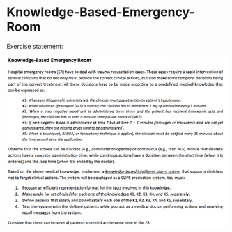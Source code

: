 # Knowledge-Based-Emergency-Room

Exercise statement:

![statement](https://raw.githubusercontent.com/franfj/Knowledge-Based-Emergency-Room/master/exercise_statement.png "Exercise statement")
